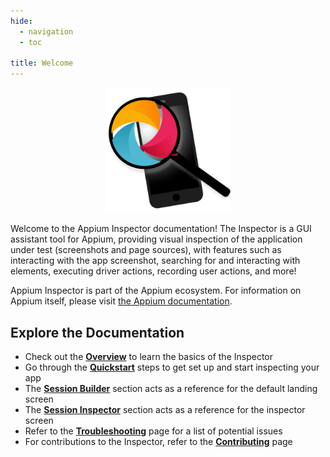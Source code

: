 ```yaml
---
hide:
  - navigation
  - toc

title: Welcome
---
```

<style>
  .md-typeset h1 {
    display: none;
  }
</style>

<div style="text-align: center">
  <img src="assets/images/icon.png" style="max-width: 200px;"/>
</div>

Welcome to the Appium Inspector documentation! The Inspector is a GUI assistant tool for Appium,
providing visual inspection of the application under test (screenshots and page sources), with
features such as interacting with the app screenshot, searching for and interacting with elements,
executing driver actions, recording user actions, and more!

Appium Inspector is part of the Appium ecosystem. For information on Appium itself, please visit
[the Appium documentation](https://appium.io).

## Explore the Documentation

<div class="grid cards" markdown>

-   Check out the [__Overview__](./overview.md) to learn the basics of the Inspector
-   Go through the [__Quickstart__](./quickstart/index.md) steps to get set up and start inspecting your app
-   The [__Session Builder__](./session-builder/index.md) section acts as a reference for the default landing screen
-   The [__Session Inspector__](./session-inspector/) section acts as a reference for the inspector screen
-   Refer to the [__Troubleshooting__](./troubleshooting.md) page for a list of potential issues
-   For contributions to the Inspector, refer to the [__Contributing__](./contributing.md) page

</div>
